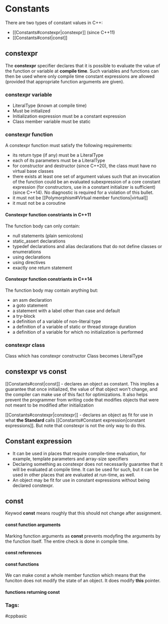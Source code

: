 # Constants 
There are two types of constant values in C++: 
* [[Constants#constexpr|constexpr]] (since C++11)
* [[Constants#const|const]]

## constexpr
The **constexpr** specifier declares that it is possible to evaluate the value of the function or variable at **compile time**. Such variables and functions can then be used where only compile time constant expressions are allowed (provided that appropriate function arguments are given).

### constexpr variable 
-   LiteralType (known at compile time)
-   Must be initialized 
-   Initialization expression must be a constant expression
-   Class member variable must be static

### constexpr function 
A constexpr function must satisfy the following requirements:
-   its return type (if any) must be a LiteralType
-   each of its parameters must be a LiteralType
-   for constructor and destructor (since C++20), the class must have no virtual base classes
-   there exists at least one set of argument values such that an invocation of the function could be an evaluated subexpression of a core constant expression (for constructors, use in a constant initializer is sufficient) (since C++14). No diagnostic is required for a violation of this bullet.
-   it must not be [[Polymorphism#Virtual member functions|virtual]]
-   it must not be a coroutine

#### Constexpr function constriants in C++11
The function body can only contain:
-   null statements (plain semicolons)
-   static_assert declarations
-   typedef declarations and alias declarations that do not define classes or enumerations
-   using declarations
-   using directives
-   exactly one return statement

#### Constexpr function constriants in C++14
The function body may contain anything but:
-   an asm declaration
-   a goto statement   
-   a statement with a label other than case and default 
-   a try-block
-   a definition of a variable of non-literal type
-   a definition of a variable of static or thread storage duration 
-   a definition of a variable for which no initialization is performed

### constexpr class 
Class which has constexpr constructor 
Class becomes LiteralType

## constexpr vs const
[[Constants#const|const]] - declares an object as constant. This implies a guarantee that once initialized, the value of that object won't change, and the compiler can make use of this fact for optimizations. It also helps prevent the programmer from writing code that modifies objects that were not meant to be modified after initialization

[[Constants#constexpr|constexpr]] - declares an object as fit for use in what **the Standard** calls [[Constants#Constant expression|constant expressions]]. But note that constexpr is not the only way to do this.

## Constant expression
-   It can be used in places that require compile-time evaluation, for example, template parameters and array-size specifiers
-   Declaring something as constexpr does not necessarily guarantee that it will be evaluated at compile time. It can be used for such, but it can be used in other places that are evaluated at run-time, as well.
- An object may be fit for use in constant expressions without being declared constexpr.

## const
Keywod **const**  means roughly that this should not change after assignment. 

#### const function arguments
Marking function arguments as **const** prevents modyfing the arguments by the function itself. The entire check is done in compile time. 	

#### const references 
#### const functions 
We can make const a whole member function which means that the funciton does not modify the state of an object. It does modify **this** pointer. 

#### functions returning const





### Tags:
#cppbasic